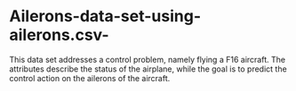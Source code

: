 # Ailerons-data-set-using-ailerons.csv-
This data set addresses a control problem, namely flying a F16 aircraft. The attributes describe the
status of the airplane, while the goal is to predict the control action on the ailerons of the aircraft.
